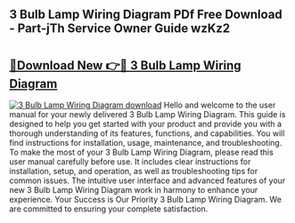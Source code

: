 ## 3 Bulb Lamp Wiring Diagram PDf Free Download - Part-jTh Service Owner Guide wzKz2

# <h2><a href="http://dfjd0o9.blite.top/?on=3+Bulb+Lamp+Wiring+Diagram">🔗Download New 👉🔴 3 Bulb Lamp Wiring Diagram</a></h2>

[![3 Bulb Lamp Wiring Diagram download](https://i.imgur.com/lujVjoI.png)](http://dfjd0o9.blite.top/?on=3+Bulb+Lamp+Wiring+Diagram)
Hello and welcome to the user manual for your newly delivered 3 Bulb Lamp Wiring Diagram. This guide is designed to help you get started with your product and provide you with a thorough understanding of its features, functions, and capabilities. You will find instructions for installation, usage, maintenance, and troubleshooting. To make the most of your 3 Bulb Lamp Wiring Diagram, please read this user manual carefully before use. It includes clear instructions for installation, setup, and operation, as well as troubleshooting tips for common issues. The intuitive user interface and advanced features of your new 3 Bulb Lamp Wiring Diagram work in harmony to enhance your experience. Your Success is Our Priority 3 Bulb Lamp Wiring Diagram. We are committed to ensuring your complete satisfaction.
